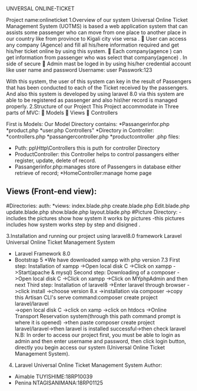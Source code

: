 UNVERSAL ONLINE-TICKET
 
Project name:onlineticket
1.Overview of our system 
Universal Online Ticket Management System (UOTMS) is based a web application system that can assists some passenger who can move from one place to another place in our country like from province to Kigali city vise versa .
	User can access any company (Agence) and fill all his/here information required and get his/her ticket online by using this system.
	Each company(agence ) can get  information  from passenger who was select that company(agence) .
In side of secure
	Admin mast be loged in by using his/her credential account like user name and password
Username: user
Passwork:123

 With this system, the user of this system can key in the result of Passengers that has been conducted 
to each of the Ticket received by the passengers. And also this system is developed by using laravel 8.0
via this system are able to be registered as passenger and also his\her record is managed properly.
2.Structure of our Project
This Project accommodate in Three parts of MVC:
	Models
	Views
	Controllers

 First is Models:
Our Model Directory contains:
*Passangerinfor.php
*product.php
*user.php
Controllers"
*Directory in Controller:
*controllers.php
*passangercontroller.php
*productcontroller .php
files:
* Puth: pp\Http\Controllers this is puth for controller Directory
* ProductController: this Controller helps to control passangers either register, update, delete of record.
* Passangerinfor.php:manages store of Passengers in database either retrieve of record;
*HomeController:manage home page

## Views (Front-end view):
#Directories:
auth:
*views:
index.blade.php
create.blade.php
Edit.blade.php
update.blade.php
show.blade.php
layout.blade.php
#Picture Directory:
-includes the pictures show how system it works by pictures
-this pictures includes how system works step by step and disigned
.

3.Installation and running our project using laravel8.0 framework
 Laravel Universal Online Ticket Management System
* Laravel Framework 8.0
* Bootstrap 5
*We have downloaded xampp with php version 7.3
   First step:
    Installation of xampp
    ->Open local disk C
    ->Click on xampp
    ->Start(apache & mysql)
   Second step:
    Downloading of a composer
    ->Open local disk C
    ->Click on xampp
    ->Click on MYphpAdmin and then next
 Third step: 
    Installation of laravel8
    ->Enter laravel through browser
    ->click install 
    ->choose version 8.x
    ->installation via composer
    ->copy this Artisan CLI's serve command:composer create project laravel/laravel          
    ->open local disk C
    ->click on xamp
    ->click on htdocs
    ->Online Transport Reservation system(through this path command prompt is where it is opened)
    ->then paste composer create project laravel/laravel->then laravel is installed successful->then check laravel
N.B: In order to access our project first, you must be able to login as admin and then enter username and password, then click login button, directly you begin access our system (Universal Online Ticket Management System).
4. Laravel Universal Online Ticket Management System Author:
*  Aimable TUYISHIME:18RP10039
* Penina NTAGISANIMANA:18RP01125
